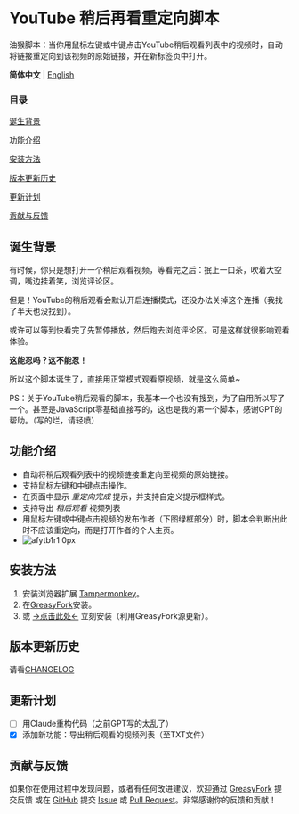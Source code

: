 # YouTube 稍后再看重定向脚本

油猴脚本：当你用鼠标左键或中键点击YouTube稍后观看列表中的视频时，自动将链接重定向到该视频的原始链接，并在新标签页中打开。

**简体中文** | [English](https://github.com/JerryYang-30/Open-UserScripts/blob/main/README_en.md)

### 目录

[诞生背景](#诞生背景)

[功能介绍](#功能介绍)

[安装方法](#安装方法)

[版本更新历史](#版本更新历史)

[更新计划](#更新计划)

[贡献与反馈](#贡献与反馈)

## 诞生背景
有时候，你只是想打开一个稍后观看视频，等看完之后：抿上一口茶，吹着大空调，嘴边挂着笑，浏览评论区。

但是！YouTube的稍后观看会默认开启连播模式，还没办法关掉这个连播（我找了半天也没找到）。

或许可以等到快看完了先暂停播放，然后跑去浏览评论区。可是这样就很影响观看体验。

**这能忍吗？这不能忍！**

所以这个脚本诞生了，直接用正常模式观看原视频，就是这么简单~

PS：关于YouTube稍后观看的脚本，我基本一个也没有搜到，为了自用所以写了一个。甚至是JavaScript零基础直接写的，这也是我的第一个脚本，感谢GPT的帮助。（写的烂，请轻喷）

## 功能介绍

- 自动将稍后观看列表中的视频链接重定向至视频的原始链接。
- 支持鼠标左键和中键点击操作。
- 在页面中显示 *重定向完成* 提示，并支持自定义提示框样式。
- 支持导出 *稍后观看* 视频列表
- 用鼠标左键或中键点击视频的发布作者（下图绿框部分）时，脚本会判断出此时不应该重定向，而是打开作者的个人主页。
- ![afytb1r1 0px](https://github.com/user-attachments/assets/b73b4982-e866-4833-aafd-8f617795fe91)



## 安装方法

1. 安装浏览器扩展 [Tampermonkey](https://www.tampermonkey.net/)。
2. 在[GreasyFork](https://greasyfork.org/zh-CN/scripts/507417-youtube-%E7%A8%8D%E5%90%8E%E5%86%8D%E7%9C%8B%E9%87%8D%E5%AE%9A%E5%90%91)安装。
3. 或 [→点击此处←](https://github.com/JerryYang-30/Open-UserScripts/raw/main/YouTube-Watch-Later-Redirect.user.js) 立刻安装（利用GreasyFork源更新）。
   




## 版本更新历史

请看[CHANGELOG](https://github.com/JerryYang-30/Open-UserScripts/blob/main/CHANGELOG.md)

## 更新计划

- [ ] 用Claude重构代码（之前GPT写的太乱了）
- [x] 添加新功能：导出稍后观看的视频列表（至TXT文件）

## 贡献与反馈

如果你在使用过程中发现问题，或者有任何改进建议，欢迎通过 [GreasyFork](https://greasyfork.org/zh-CN/scripts/507417-youtube-%E7%A8%8D%E5%90%8E%E5%86%8D%E7%9C%8B%E9%87%8D%E5%AE%9A%E5%90%91/feedback) 提交反馈 或在 [GitHub](https://github.com/JerryYang-30/Open-UserScripts) 提交 [Issue](https://github.com/JerryYang-30/Open-UserScripts/issues) 或 [Pull Request](https://github.com/JerryYang-30/Open-UserScripts/pulls)。非常感谢你的反馈和贡献！
